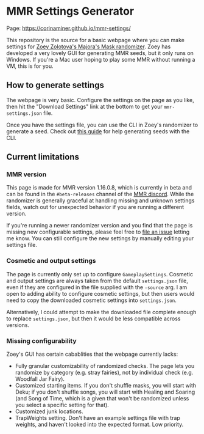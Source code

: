 # MMR Settings Generator
Page: https://corinaminer.github.io/mmr-settings/

This repository is the source for a basic webpage where you can make settings for [Zoey Zolotova's Majora's Mask randomizer](https://github.com/ZoeyZolotova/mm-rando). Zoey has developed a very lovely GUI for generating MMR seeds, but it only runs on Windows. If you're a Mac user hoping to play some MMR without running a VM, this is for you.

## How to generate settings
The webpage is very basic. Configure the settings on the page as you like, then hit the "Download Settings" link at the bottom to get your `mmr-settings.json` file.

Once you have the settings file, you can use the CLI in Zoey's randomizer to generate a seed. Check out [this guide](https://docs.google.com/document/d/19lqbkCu9ai_0nqJ5T7fWJuK6JZnZz0xUKxD4mg7J4ZI/) for help generating seeds with the CLI.

## Current limitations
### MMR version
This page is made for MMR version 1.16.0.8, which is currently in beta and can be found in the `#beta-releases` channel of the [MMR discord](https://discord.gg/7jBRhhJ). While the randomizer is generally graceful at handling missing and unknown settings fields, watch out for unexpected behavior if you are running a different version.

If you're running a newer randomizer version and you find that the page is missing new configurable settings, please feel free to [file an issue](https://github.com/corinaminer/mmr-settings/issues/new) letting me know. You can still configure the new settings by manually editing your settings file.

### Cosmetic and output settings
The page is currently only set up to configure `GameplaySettings`. Cosmetic and output settings are always taken from the default `settings.json` file, even if they are configured in the file supplied with the `-source` arg. I am open to adding ability to configure cosmetic settings, but then users would need to copy the downloaded cosmetic settings into `settings.json`.

Alternatively, I could attempt to make the downloaded file complete enough to replace `settings.json`, but then it would be less compatible across versions.

### Missing configurability
Zoey's GUI has certain cabablities that the webpage currently lacks:
- Fully granular customizability of randomized checks. The page lets you randomize by category (e.g. stray fairies), not by individual check (e.g. Woodfall Jar Fairy).
- Customized starting items. If you don't shuffle masks, you will start with Deku; if you don't shuffle songs, you will start with Healing and Soaring (and Song of Time, which is a given that won't be randomized unless you select a specific setting for that).
- Customized junk locations.
- TrapWeights setting. Don't have an example settings file with trap weights, and haven't looked into the expected format. Low priority.
